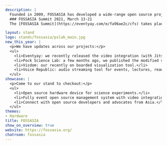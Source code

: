 ```yaml
---
description: |
  Founded in 2009, FOSSASIA has developed a wide-range open source projects from software to hardware, organized developer events and run coding programs. We want to provide access to open technologies and knowledge that enable people to build solutions according to their own ideas and needs. It is our mission to foster the free and open source movement in Asia and sustain the FOSS ecosystem. 
  ### FOSSASIA Summit 2021, March 13-21 
  The [FOSSASIA Summit](https://eventyay.com/e/fa96ae2c/cfs) takes place every year in March right after FOSDEM as a platform for continued collaboration. We want to build bridges between communities around the world, introduce new FOSS solutions, and connect projects with potential users and contributors in Asia. This year's summit will be virtual and spread out over the week of 13-21 March. We are inviting open source projects, contributors, and user groups to join us at [summit.fossasia.org](https://eventyay.com/e/fa96ae2c).

layout: stand
logo: stands/fossasia/pslab_main.jpg
new_this_year: |
  <p>We have updates across our projects:</p>
  <ul>
    <li>Eventyay: we recently released the video integration (with Jitsi and BigBlueButton) so we have a full open source event management system for community organizers.</li>
    <li>Pock Science Lab: a few months ago, we published the modified version of our hardware.</li>
    <li>Visdom: our recently on boarded visualization tool.</li>
    <li>Voice Republic: audio streaming tool for events, lectures, reading or discussion live.</li>
  </ul>
showcase: |
  <p>Come to our stand to checkout:</p>
  <ul>
    <li>Open source hardware device for science experiments.</li>
    <li>Fully event open source management system with video integration for virtual events that event organizers can use.</li>
    <li>Connect with open source developers and advocates from Asia.</li>
  </ul>
themes:
- Hardware
title: FOSSASIA
show_on_overview: true
website: https://fossasia.org/
chatroom: fossasia
---
```

